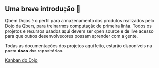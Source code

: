 ## Uma breve introdução 🙋‍

Qbem Dojos é o perfil para armazenamento dos produtos realizados pelo Dojo da Qbem, para treinarmos computação de primeira linha. Todos os projetos e recursos usados aqui devem ser open source e de live acesso para que outros desenvolvedores possam aprender com a gente.

Todas as documentações dos projetos aqui feito, estarão disponíveis na pasta **docs** dos repositórios. 

[Kanban do Dojo](https://github.com/orgs/qbem-dojos/projects/1)
